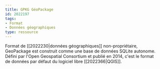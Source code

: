 ```yaml
---
title: GPKG GéoPackage
id: 2022197
tags:
- Format
- Données géographiques
type: ressource
---
```


Format de [[2022230|données géographiques]] non-propriétaire, GeoPackage est construit comme une base de données SQLite autonome. Défini par l'Open Geospatial Consortium et publié en 2014, c'est le format de données par défaut du logiciel libre [[2022366|QGIS]].

